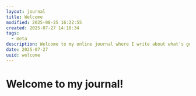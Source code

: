 ```yaml
---
layout: journal
title: Welcome
modified: 2025-08-25 16:22:55
created: 2025-07-27 14:18:34
tags:
  - meta
description: Welcome to my online journal where I write about what's going on in my life.
date: 2025-07-27
uuid: welcome
---
```


# Welcome to my journal!

